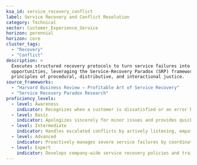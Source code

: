 ```yaml
---
ksa_id: service_recovery_conflict  
label: Service Recovery and Conflict Resolution  
category: Technical  
sector: Customer_Experience_Service  
horizon: perennial  
horizon: core
cluster_tags:
  - "Recovery"
  - "Conflict" 
description: >
  Executes structured recovery protocols to turn service failures into loyalty
  opportunities, leveraging the Service-Recovery Paradox (SRP) framework and
  principles of procedural, distributive, and interactional justice.
source_frameworks:
  - "Harvard Business Review – Profitable Art of Service Recovery"
  - "Service Recovery Paradox Research" 
proficiency_levels:  
  - level: Awareness  
    indicator: Recognizes when a customer is dissatisfied or an error has occurred; remains calm and courteous during difficult interactions.  
  - level: Basic  
    indicator: Apologizes sincerely for minor issues and provides quick fixes or workarounds following company guidelines to satisfy the customer.  
  - level: Intermediate  
    indicator: Handles escalated conflicts by actively listening, empathizing, and negotiating a fair solution or compensation; can de-escalate angry customers in person or on calls.  
  - level: Advanced  
    indicator: Proactively manages severe service failures by coordinating timely corrective actions, offering personalized solutions; mentors teammates on effective recovery tactics.  
  - level: Expert  
    indicator: Develops company-wide service recovery policies and training programs; analyzes feedback and trends to prevent recurring issues and ensure a culture of exceptional customer care.  
---
```

